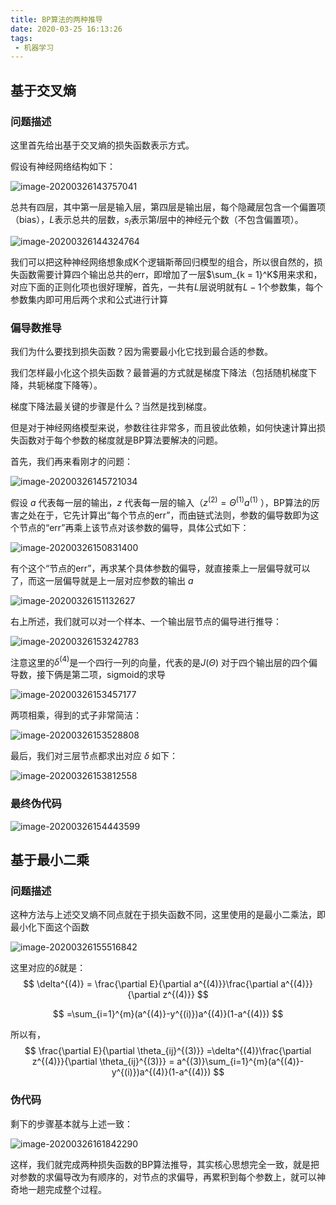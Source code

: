 ```yaml
---
title: BP算法的两种推导
date: 2020-03-25 16:13:26
tags:
 - 机器学习
---
```

## 基于交叉熵

### 问题描述

这里首先给出基于交叉熵的损失函数表示方式。

假设有神经网络结构如下：

![image-20200326143757041](https://i.loli.net/2020/03/26/18wURDjWrZAFMXL.png)

总共有四层，其中第一层是输入层，第四层是输出层，每个隐藏层包含一个偏置项（bias），$L$表示总共的层数，$s_l$表示第$l$层中的神经元个数（不包含偏置项）。

![image-20200326144324764](https://i.loli.net/2020/03/26/MwueNJjPsA1ZhRz.png)

我们可以把这种神经网络想象成K个逻辑斯蒂回归模型的组合，所以很自然的，损失函数需要计算四个输出总共的err，即增加了一层$\sum_{k = 1}^K$用来求和，对应下面的正则化项也很好理解，首先，一共有$L$层说明就有$L-1$个参数集，每个参数集内即可用后两个求和公式进行计算

### 偏导数推导

我们为什么要找到损失函数？因为需要最小化它找到最合适的参数。

我们怎样最小化这个损失函数？最普遍的方式就是梯度下降法（包括随机梯度下降，共轭梯度下降等）。

梯度下降法最关键的步骤是什么？当然是找到梯度。

但是对于神经网络模型来说，参数往往非常多，而且彼此依赖，如何快速计算出损失函数对于每个参数的梯度就是BP算法要解决的问题。

首先，我们再来看刚才的问题：

![image-20200326145721034](https://i.loli.net/2020/03/26/voLVCFSqy5BiTkO.png)

假设 $a$ 代表每一层的输出，$z$ 代表每一层的输入（$z^{(2)} = \Theta^{(1)}a^{(1)}$ ），BP算法的厉害之处在于，它先计算出“每个节点的err”，而由链式法则，参数的偏导数即为这个节点的“err”再乘上该节点对该参数的偏导，具体公式如下：

![image-20200326150831400](https://i.loli.net/2020/03/26/x7cOuCpaZH94q2V.png)

有个这个“节点的err”，再求某个具体参数的偏导，就直接乘上一层偏导就可以了，而这一层偏导就是上一层对应参数的输出 $a$ 

![image-20200326151132627](https://i.loli.net/2020/03/26/ODriHJfgzKZsTEo.png)

右上所述，我们就可以对一个样本、一个输出层节点的偏导进行推导：

![image-20200326153242783](https://i.loli.net/2020/03/26/EXx8o2jfnqQLm4A.png)

注意这里的$\delta^{(4)}$是一个四行一列的向量，代表的是$J(\Theta)$ 对于四个输出层的四个偏导数，接下俩是第二项，sigmoid的求导

![image-20200326153457177](https://i.loli.net/2020/03/26/CjJK4wDRquzOB6F.png)

两项相乘，得到的式子非常简洁：

![image-20200326153528808](https://i.loli.net/2020/03/26/afeDmt4lnJwQ1jZ.png)

最后，我们对三层节点都求出对应 $\delta$ 如下：

![image-20200326153812558](https://i.loli.net/2020/03/26/ScHbz6ilqGOehUN.png)

### 最终伪代码

![image-20200326154443599](https://i.loli.net/2020/03/26/zrBVnW91wkdubZ5.png)

## 基于最小二乘

### 问题描述

这种方法与上述交叉熵不同点就在于损失函数不同，这里使用的是最小二乘法，即最小化下面这个函数

![image-20200326155516842](https://i.loli.net/2020/03/26/vNtYb7gqRwcTBKk.png)

这里对应的$\delta$就是：
$$
\delta^{(4)} = \frac{\partial E}{\partial a^{(4)}}\frac{\partial a^{(4)}}{\partial z^{(4)}}
$$

$$
=\sum_{i=1}^{m}(a^{(4)}-y^{(i)})a^{(4)}(1-a^{(4)})
$$



所以有，
$$
\frac{\partial E}{\partial \theta_{ij}^{(3)}} =\delta^{(4)}\frac{\partial z^{(4)}}{\partial \theta_{ij}^{(3)}} = a^{(3)}\sum_{i=1}^{m}(a^{(4)}-y^{(i)})a^{(4)}(1-a^{(4)})
$$

### 伪代码

剩下的步骤基本就与上述一致：

![image-20200326161842290](https://i.loli.net/2020/03/26/XFaCQmByONjkUxV.png)

这样，我们就完成两种损失函数的BP算法推导，其实核心思想完全一致，就是把对参数的求偏导改为有顺序的，对节点的求偏导，再累积到每个参数上，就可以神奇地一趟完成整个过程。